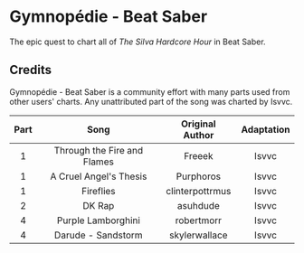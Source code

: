 # Gymnopédie - Beat Saber 

The epic quest to chart all of _The SiIva Hardcore Hour_ in Beat Saber.

## Credits

Gymnopédie - Beat Saber is a community effort with many parts used from other users' charts. Any unattributed part of the song was charted by Isvvc.

| Part |            Song           | Original Author | Adaptation |
|:----:|:-------------------------:|:---------------:|:----------:|
|  1   |Through the Fire and Flames|     Freeek      |   Isvvc    |
|  1   |   A Cruel Angel's Thesis  |    Purphoros    |   Isvvc    |
|  1   |          Fireflies        | clinterpottrmus |   Isvvc    |
|  2   |           DK Rap          |     asuhdude    |   Isvvc    |
|  4   |      Purple Lamborghini   |    robertmorr   |   Isvvc    |
|  4   |      Darude - Sandstorm   |  skylerwallace  |   Isvvc    |
